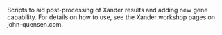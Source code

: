 Scripts to aid post-processing of Xander results and adding new gene capability.
For details on how to use, see the Xander workshop pages on john-quensen.com.
